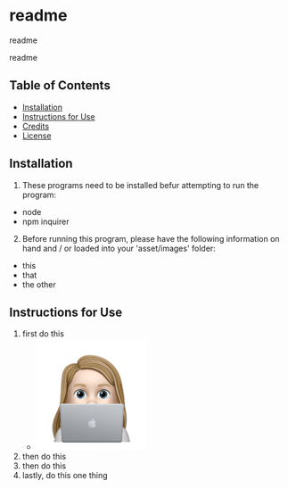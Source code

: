 # readme

readme
    
readme

## Table of Contents
* [Installation](#installation)
* [Instructions for Use](#instructions-for-use)
* [Credits](#credits)
* [License](#license)
    
## Installation
1. These programs need to be installed befur attempting to run the program:
- node
- npm inquirer

2. Before running this program, please have the following information on hand and / or loaded into your 'asset/images' folder:
- this
- that
- the other


## Instructions for Use
1. first do this
   - <img alt='screenshot' src='./assets/images/avatar_nile.png' width='200px'><br>
3. then do this <br>
4. then do this <br>
5. lastly, do this one thing <br>
